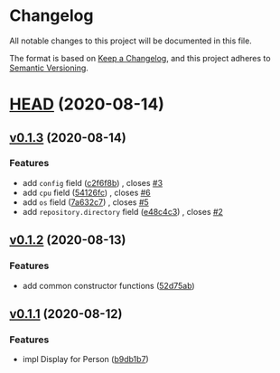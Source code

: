 # Changelog

All notable changes to this project will be documented in this file.

The format is based on [Keep a Changelog](https://keepachangelog.com/en/1.0.0/), and this project adheres to [Semantic Versioning](https://semver.org/spec/v2.0.0.html).

# [HEAD](https://github.com/SirWindfield/npm-package-json/compare/v0.1.3...HEAD) (2020-08-14)

## [v0.1.3](https://github.com/SirWindfield/npm-package-json/compare/v0.1.2...v0.1.3) (2020-08-14)

### Features

- add `config` field ([c2f6f8b](https://github.com/SirWindfield/npm-package-json/commit/c2f6f8bd5e967b130b00a7998ea08fac76efa9b4)) , closes [#3](https://github.com/SirWindfield/npm-package-json/issues/3)
- add `cpu` field ([54126fc](https://github.com/SirWindfield/npm-package-json/commit/54126fc217b74f991edb3d02e4b06c5fbb042668)) , closes [#6](https://github.com/SirWindfield/npm-package-json/issues/6)
- add `os` field ([7a632c7](https://github.com/SirWindfield/npm-package-json/commit/7a632c737c6f024f524e35389b6cdb2e935ed774)) , closes [#5](https://github.com/SirWindfield/npm-package-json/issues/5)
- add `repository.directory` field ([e48c4c3](https://github.com/SirWindfield/npm-package-json/commit/e48c4c31ca0c65434841c269270fe8882570d434)) , closes [#2](https://github.com/SirWindfield/npm-package-json/issues/2)

## [v0.1.2](https://github.com/SirWindfield/npm-package-json/compare/v0.1.1...v0.1.2) (2020-08-13)

### Features

- add common constructor functions ([52d75ab](https://github.com/SirWindfield/npm-package-json/commit/52d75abef0b3b2694e059ee0ec8fb7e541f06301))

## [v0.1.1](https://github.com/SirWindfield/npm-package-json/compare/v0.1.0...v0.1.1) (2020-08-12)

### Features

- impl Display for Person ([b9db1b7](https://github.com/SirWindfield/npm-package-json/commit/b9db1b76919a0e54737a4f314f3d2f6331b57b4e))
